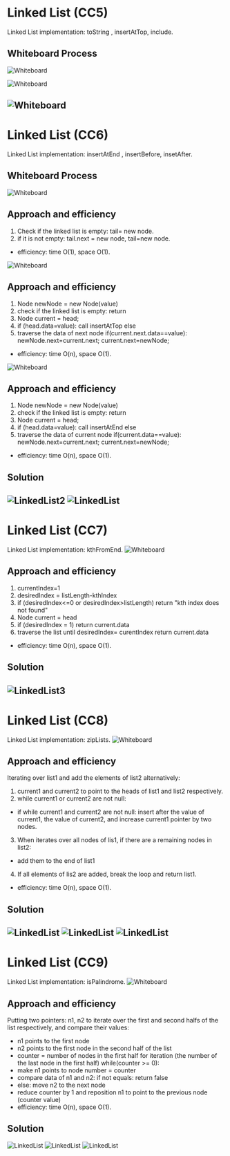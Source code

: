 # Linked List (CC5)
Linked List implementation: toString , insertAtTop, include.

## Whiteboard Process 
![Whiteboard](../assets/Whiteboard-toString.png)

![Whiteboard](../assets/Whiteboard-insert.png)

![Whiteboard](../assets/Whiteboard-include.png)
---
# Linked List (CC6)
Linked List implementation: insertAtEnd , insertBefore, insetAfter.

## Whiteboard Process
![Whiteboard](../assets/inertAtEnd-Whiteboard.png)
## Approach and efficiency
1. Check if the linked list is empty: tail= new node.
2. if it is not empty: tail.next = new node, tail=new node.
- efficiency: time O(1), space O(1).

![Whiteboard](../assets/inserBefore-Whiteboard.png)
## Approach and efficiency
1. Node newNode = new Node(value)
2. check if the linked list is empty:
   return
3. Node current = head;
4. if (head.data=value): call insertAtTop
   else
5. traverse the data of next node
   if(current.next.data==value):
   newNode.next=current.next;
   current.next=newNode;
- efficiency: time O(n), space O(1).

![Whiteboard](../assets/inertAfter-Whiteboard.png)
## Approach and efficiency
1. Node newNode = new Node(value)
2. check if the linked list is empty:
  return
3. Node current = head;
4. if (head.data=value): call insertAtEnd
  else
5. traverse the data of current node
  if(current.data==value):
  newNode.next=current.next;
  current.next=newNode;
- efficiency: time O(n), space O(1).
## Solution
![LinkedList2](../assets/linked%20list%20solution1.png)
![LinkedList](../assets/linked%20list%20solution.png)
---
# Linked List (CC7)
Linked List implementation: kthFromEnd.
![Whiteboard](../assets/kthFromEnd-Whiteboard.png)
## Approach and efficiency
1. currentIndex=1
2. desiredIndex = listLength-kthIndex
3. if (desiredIndex<=0 or desiredIndex>listLength)
  return "kth index does not found"
4. Node current = head
5. if (desiredIndex = 1)
  return current.data
6. traverse the list until desiredIndex= curentIndex
  return current.data
- efficiency: time O(n), space O(1).
## Solution 
![LinkedList3](../assets/solution-lab7.png)
---
# Linked List (CC8)
Linked List implementation: zipLists.
![Whiteboard](../assets/zipLists-Whiteboard.png)
## Approach and efficiency
Iterating over list1 and add the elements of list2 alternatively:
1. current1 and current2 to point to the heads of list1 and list2 respectively.
2. while current1 or current2 are not null:
- if while current1 and current2 are not null:
insert after the value of current1, the value of current2, and increase current1    pointer by two nodes.
3. When iterates over all nodes of lis1, if there are a remaining nodes in list2:
- add them to the end of list1
4. If all elements of lis2 are added, break the loop and return list1.
- efficiency: time O(n), space O(1).
## Solution
![LinkedList](../assets/cc8-1.png)
![LinkedList](../assets/cc8-2.png)
![LinkedList](../assets/cc8-3.png)
---
# Linked List (CC9)
Linked List implementation: isPalindrome.
![Whiteboard](../assets/isPalindrome-Whiteboard.png)
## Approach and efficiency
Putting two pointers: n1, n2 to iterate over the first and second halfs of the list respectively, and compare their values:
- n1 points to the first node
- n2 points to the first node in the second half of the list
- counter = number of nodes in the first half for iteration (the number of the last node in the first half)
  while(counter >= 0):
- make n1 points to node number = counter
- compare data of n1 and n2:
  if not equals: return false
- else: move n2 to the next node
- reduce counter by 1 and reposition n1 to point to the previous node (counter value)
- efficiency: time O(n), space O(1).
## Solution
![LinkedList](../assets/cc9-1.png)
![LinkedList](../assets/cc9-2.png)
![LinkedList](../assets/cc9-3.png)
 


